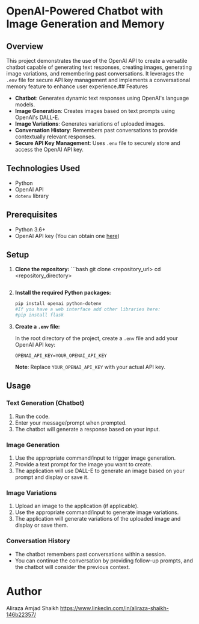 # OpenAI-Powered Chatbot with Image Generation and Memory

## Overview

This project demonstrates the use of the OpenAI API to create a versatile chatbot capable of generating text responses, creating images, generating image variations, and remembering past conversations. It leverages the `.env` file for secure API key management and implements a conversational memory feature to enhance user experience.## Features

-   **Chatbot**: Generates dynamic text responses using OpenAI's language models.
-   **Image Generation**: Creates images based on text prompts using OpenAI's DALL-E.
-   **Image Variations**: Generates variations of uploaded images.
-   **Conversation History**: Remembers past conversations to provide contextually relevant responses.
-   **Secure API Key Management**: Uses `.env` file to securely store and access the OpenAI API key.

## Technologies Used

-   Python
-   OpenAI API
-   `dotenv` library

## Prerequisites

-   Python 3.6+
-   OpenAI API key (You can obtain one [here](https://platform.openai.com/account/api-keys))

## Setup

1.  **Clone the repository:**    ```bash
    git clone <repository_url>
    cd <repository_directory>
    ```

2.  **Install the required Python packages:**
    ```bash
    pip install openai python-dotenv
    #If you have a web interface add other libraries here:
    #pip install flask
    ```

3.  **Create a `.env` file:**

    In the root directory of the project, create a `.env` file and add your OpenAI API key:

    ```
    OPENAI_API_KEY=YOUR_OPENAI_API_KEY
    ```
    **Note**: Replace `YOUR_OPENAI_API_KEY` with your actual API key.


## Usage

### Text Generation (Chatbot)

1.  Run the code.
2.  Enter your message/prompt when prompted.
3.  The chatbot will generate a response based on your input.

### Image Generation

1.  Use the appropriate command/input to trigger image generation.
2.  Provide a text prompt for the image you want to create.
3.  The application will use DALL-E to generate an image based on your prompt and display or save it.

### Image Variations

1.  Upload an image to the application (if applicable).
2.  Use the appropriate command/input to generate image variations.
3.  The application will generate variations of the uploaded image and display or save them.

### Conversation History

-   The chatbot remembers past conversations within a session.
-   You can continue the conversation by providing follow-up prompts, and the chatbot will consider the previous context.


# Author
Aliraza Amjad Shaikh
https://www.linkedin.com/in/aliraza-shaikh-146b22357/